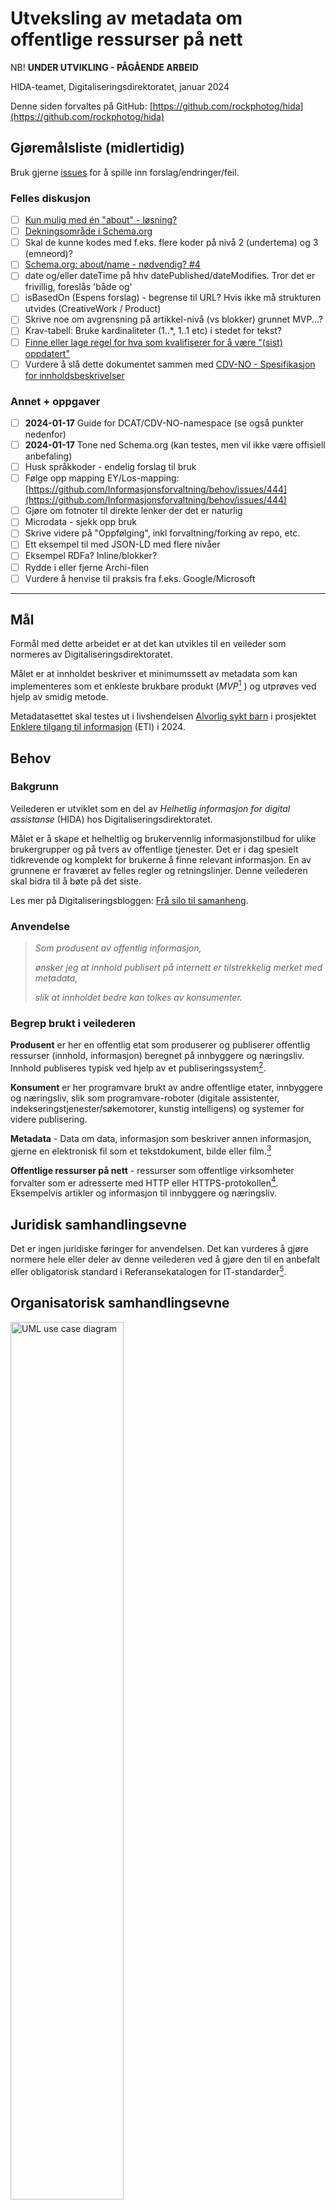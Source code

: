 # Utveksling av metadata om offentlige ressurser på nett

NB! **UNDER UTVIKLING - PÅGÅENDE ARBEID**

HIDA-teamet, Digitaliseringsdirektoratet, januar 2024

Denne siden forvaltes på GitHub: [https://github.com/rockphotog/hida](https://github.com/rockphotog/hida)

## Gjøremålsliste (midlertidig)  

Bruk gjerne [issues](https://github.com/rockphotog/hida/issues) for å spille inn forslag/endringer/feil.  

### Felles diskusjon

- [ ] [Kun mulig med én "about" - løsning?](https://github.com/rockphotog/hida/issues/2)
- [ ] [Dekningsområde i Schema.org](https://github.com/rockphotog/hida/issues/3)
- [ ] Skal de kunne kodes med f.eks. flere koder på nivå 2 (undertema) og 3 (emneord)?
- [ ] [Schema.org: about/name - nødvendig? #4](https://github.com/rockphotog/hida/issues/4)
- [ ] date og/eller dateTime på hhv datePublished/dateModifies. Tror det er frivillig, foreslås 'både og'  
- [ ] isBasedOn (Espens forslag) - begrense til URL? Hvis ikke må strukturen utvides (CreativeWork / Product)
- [ ] Skrive noe om avgrensning på artikkel-nivå (vs blokker) grunnet MVP...?
- [ ] Krav-tabell: Bruke kardinaliteter (1..*, 1..1 etc) i stedet for tekst?
- [ ] [Finne eller lage regel for hva som kvalifiserer for å være "(sist) oppdatert"](https://github.com/rockphotog/hida/issues/1)
- [ ] Vurdere å slå dette dokumentet sammen med [CDV-NO - Spesifikasjon for innholdsbeskrivelser](https://informasjonsforvaltning.github.io/cdvno/) 

### Annet + oppgaver

- [ ] **2024-01-17** Guide for DCAT/CDV-NO-namespace (se også punkter nedenfor)
- [ ] **2024-01-17** Tone ned Schema.org (kan testes, men vil ikke være offisiell anbefaling)
- [ ] Husk språkkoder - endelig forslag til bruk  
- [ ] Følge opp mapping EY/Los-mapping: [https://github.com/Informasjonsforvaltning/behov/issues/444](https://github.com/Informasjonsforvaltning/behov/issues/444)
- [ ] Gjøre om fotnoter til direkte lenker der det er naturlig
- [ ] Microdata - sjekk opp bruk
- [ ] Skrive videre på "Oppfølging", inkl forvaltning/forking av repo, etc.
- [ ] Ett eksempel til med JSON-LD med flere nivåer
- [ ] Eksempel RDFa? Inline/blokker?
- [ ] Rydde i eller fjerne Archi-filen
- [ ] Vurdere å henvise til praksis fra f.eks. Google/Microsoft

---

## Mål

Formål med dette arbeidet er at det kan utvikles til en veileder som normeres av Digitaliseringsdirektoratet.  

Målet er at innholdet beskriver et minimumssett av metadata som kan implementeres som et enkleste brukbare produkt (*MVP*[^1] ) og utprøves ved hjelp av smidig metode.  

Metadatasettet skal testes ut i livshendelsen [Alvorlig sykt barn](https://alvorligsyktbarn.no/) i prosjektet [Enklere tilgang til informasjon](https://alvorligsyktbarn.no/enklere-tilgang-til-informasjon) (ETI) i 2024.  

## Behov

### Bakgrunn

Veilederen er utviklet som en del av *Helhetlig informasjon for digital assistanse* (HIDA) hos Digitaliseringsdirektoratet.

Målet er å skape et helheltlig og brukervennlig informasjonstilbud for ulike brukergrupper og på tvers av offentlige tjenester. Det er i dag spesielt tidkrevende og komplekt for brukerne å finne relevant informasjon. En av grunnene er fraværet av felles regler og retningslinjer. Denne veilederen skal bidra til å bøte på det siste.

Les mer på Digitaliseringsbloggen: [Frå silo til samanheng](https://www.digdir.no/sammenhengende-tjenester/fra-silo-til-samanheng/5240).

### Anvendelse

>*Som produsent av offentlig informasjon,*
>
>*ønsker jeg at innhold publisert på internett er tilstrekkelig merket med metadata,*
>
>*slik at innholdet bedre kan tolkes av konsumenter.*

### Begrep brukt i veilederen

**Produsent** er her en offentlig etat som produserer og publiserer offentlig ressurser (innhold, informasjon) beregnet på innbyggere og næringsliv. Innhold publiseres typisk ved hjelp av et publiseringssystem[^2].

**Konsument** er her programvare brukt av andre offentlige etater, innbyggere og næringsliv, slik som programvare-roboter (digitale assistenter, indekseringstjenester/søkemotorer, kunstig intelligens) og systemer for videre publisering.

**Metadata** - Data om data, informasjon som beskriver annen informasjon, gjerne en elektronisk fil som et tekstdokument, bilde eller film.[^3]

**Offentlige ressurser på nett** - ressurser som offentlige virksomheter forvalter som er adresserte med HTTP eller HTTPS-protokollen[^4]. Eksempelvis artikler og informasjon til innbyggere og næringsliv.

## Juridisk samhandlingsevne

Det er ingen juridiske føringer for anvendelsen. Det kan vurderes å gjøre normere hele eller deler av denne veilederen ved å gjøre den til en anbefalt eller obligatorisk standard i Referansekatalogen for IT-standarder[^5].

## Organisatorisk samhandlingsevne

<img width="60%" src="diagrams/usecase-a.png" alt="UML use case diagram" />

***Figur 1** UML Use Case-diagram for organisatorisk samhandlingsevne*

En *produsent* sørger for å publisere informasjon på internett. Produsenten kan også oppdatere eller trekke tilbake informasjonen. Informasjonen som publiseres må beskrives (metadata).

En *konsument* vil kunne lese informasjonen publisert av produsenten, inkludert metadata. En konsument kan bearbeide informasjonen og dele den videre, ved så å innta rollen som produsent.  

<!-- <img width="90%" src="diagrams/organizational-alt-1.png" /> -->
<!-- Må bruke HTML for størrelse på bilder -->

<img width="60%" src="diagrams/organizational.png" alt="archimate business diagram" />

***Figur 2** Archimate-diagram for organisatorisk samhandlingsevne*

## Semantisk samhandlingsevne

Under følger beskrivelse av felles informasjonsmodell, kodeverk/terminologi og syntaks/format for utveksling av metadata.  

<img width="50%" src="diagrams/semantic-eira.png" alt="UML klassediagram for metadata" />

***Figur 3** Semantisk innhold i henhold til EIRA 6.0.0 (KLADD)*

### Informasjonsmodell

Dette er et subsett baseret på [TODO referanse til HIDA-arbeid våren 2023]. Minimumskrav er hentet fra [CDV-NO - Spesifikasjon for innholdsbeskrivelser](https://informasjonsforvaltning.github.io/cdvno/). Disse to dokumentene er overlappende og kan vurderes slått sammen.  

<img width="50%" src="diagrams/klassediagram.png" alt="UML klassediagram for metadata" />

***Figur 4** UML klassediagram for metadata*

| **Metadata-felt** | **Type** | **Krav** | **Beskrivelse** |
| --- | --- | --- | --- |
| **Utgiver** | enhet | Obligatorisk | Organisasjonen som publiserer teksten på eget nettsted |
| **Produsent** | enhet | Frivillig, flere er mulig | Organisasjonen som forfatter teksten |
| **Beskrivelse** | tekst | Frivillig | Kort beskrivelse av tekstens innhold og kontekst |
| **Hovedspråk** | kodet | Obligatorisk | Språket størstedelen av teksten er på, se *Kodeverk/terminologi* |
| **Identifikator** | tekst | Obligatorisk | Unik identifikator basert på UUID[^6] |
| **Tema** | kodet | Obligatorisk, flere er mulig | Tekstens hovedtema basert på Los, se *Kodeverk/terminologi*. |
| **Tittel** | tekst | Obligatorisk | Artikkelens tittel |
| **Dato opprettet** | dato | Frivillig | Dato for publisering |
| **Dato sist oppdatert** | dato | Frivillig | Dato for oppdatering |
| **Basert på** | URL | Frivillig, flere er mulig | Peker til original(er) hvis dette er et derivat, for eksempel ved automatisk sammenstilling med kunstig intelligens. |

### Kodeverk/terminologi

#### Tema

Los benyttes for kor koding av attributtet *tema*.

Los er et felles vokabular som er temainndelt for å kategorisere og beskrive offentlige tjenester og ressurser[^7]. Los brukes her primært for å kategorisere og beskrive offentlige sluttbrukertjenester og ressurser, samt å optimalisere søk på nettsider.

Det kan oppgis tre koder: [NB, se Gjøremålsliste]

1. Det skal som minimum kodes med **hovedtema** - [temastruktur](https://psi.norge.no/los/struktur.html)
2. Det er sterkt anbefalt å kode med **undertema** - [tema](https://psi.norge.no/los/ontologi/tema.html)
3. Det er anbefalt å kode med ett eller flere **emneord** - [ord](https://psi.norge.no/los/ontologi/ord.html)

Se dokumentasjon for Los på data.norge.no: [Los (norge.no)](https://data.norge.no/docs/los-dokumentasjon)

#### Hovedspråk

- [ ] TODO -\> nb|nn|en etc. som streng, ikke BCP-47[^8].

### Syntaks/format

Det anbefales å uttrykke metadata på ett eller flere format som kan benyttes med CMS. Det finnes ingen dominerende standard. Mye brukte formater er JSON Linked Data (JSON-LD), RDFa og [Micodata]. Felles for disse er at de benytter vokabular beskrevet på Schema.org, et dugnadsdrevet arbeid med mål om å lage og forvalte [skjemaer] for strukturerte data på internett.

Det finnes andre syntaks/format også, som f.eks. [OpenGraph](https://ogp.me). I prinsippet bør man forvalte og vedlikeholde en guide for mapping mot de til enhver mest aktuelle formatene. 

#### Kobling til schema.org

Attributtene er hovedsaklig hentet fra *CreativeWork*[^9].

| **Metadata-felt** | **Schema.org** | **Datatype** |
| --- | --- | --- |
| **Utgiver** | publisher | Organization (legalName, identifier) |
| **Produsent** | author | Organization (legalName, identifier) |
| **Beskrivelse** | description | Text |
| **Hovedspråk** | inLanguage | Text [eller Language] |
| **Identifikator** | identifier | Text |
| **Tema** | about | Thing (name, additionalType) **NB!** |
| **Tittel** | headline | Text |
| **Dato opprettet** | datePublished | Date / DateTime |
| **Dato sist oppdatert** | dateModified | Date / DateTime |
| **Basert på** | isBasedOn | URL |

Eksempel på bruk finnes i Appendiks 1 – Eksempel på JSON-LD.

**NB!** Det er ikke mulig å følge kravene til beskrivelse av tema i feltet "about" alene. Inntil videre foreslås det å kode med **undertema** (nivå 2). Se problembeskrivelse i [issue 2](https://github.com/rockphotog/hida/issues/2)

## Teknisk samhandlingsevne

<!-- <img src="diagrams/technical.png" width="90%" alt="ArchiMate-diagram" /> -->

![ArchiMate-diagram](diagrams/technical.png)

***Figur 5** Teknisk samhandlingsevne beskrevet med ArchiMate*

En *produsent* må ha et publiseringssystem som støtter ett eller flere format. Denne veilederen presiserer støtte for JSON-LD bygd opp med vokabular fra Schema.org på artikkelnivå (web-side) som minimumskrav. Ytterligere formater f.eks. RDFa på artikkel- og blokknivå kan prøves ut.

Innholdet skal publiseres på internett fritt tilgjengelig og uten hinder.

En *konsument* må ha programvare som kan lese og behandle informasjon, inkludert metadata, fra produsentenes publiseringssystem. Det er et minimumskrav å kunne lese og behandle JSON-LD bygd opp med vokabular fra Schema.org.

## Oppfølging

[Anbefaling om videre oppfølging av veilederen for å ferdigstille den hvis det er mangler (les: Los), anbefaling om prosess for utprøving (les: ETI, +), normering/forvaltning (f.eks. publisering via GitHub)]

---

## Appendiks A – Eksempler

### JSON-LD

<img width="90%" src="diagrams/example-json-ld-1.png" alt="diagram" />

***Figur 6** Et lesbart eksempel på metadata som JSON-LD*

```json
<script type="application/ld+json"\>
{
    "@context": "https://schema.org",
    "@type": "CreativeWork",
    "publisher": {
        "@type" : "Organization",
        "legalname" : "Digitaliseringsdirektoratet",
        "identifier" : "991 825 827"
    },
    "author": {
        "@type" : "Organization",
        "legalname" : "Digitaliseringsdirektoratet",
        "identifier" : "991 825 827"
    },
    "description" : "Et eksempel på en beskrivelse av innholdet",
    "inLanguage" : "nb",
    "identifier" : "b84c398f-ebcd-46a7-929f-eaab7728008e",
    "about" : {
        "name" : "Bålbrenning",
        "additionalType" : "https://psi.norge.no/los/ord/balbrenning"
    },
    "headline" : "Regler for bålbrenning ved Økern Portal",
    "datePublished" : "2023-12-07"
}
</script\>
```

### html/meta, RDFa og JSON-LD

Eksempel med kombinasjon meta-tags, JSON-LD og RDFa fra en ordinær SEO-plugin.  

[Eksempel - Tatt fra undertegnedes hjemmeside](examples/seland.org.html)

RDFa er i prinsippet "property"-attributtene som utvider "meta.

```html
<meta property="og:title" content="Regler for bålbrenning ved Økern Portal" />
```
Namespacet *og* betyr [Open Graph](https://ogp.me/).

## Appendix B - Verktøy

### Diagram

- [PlantUML](https://plantuml.com/)
- [PlantText Editor](https://www.planttext.com/) - Online redigeringsverktøy for PlantUML
- [Archi](https://www.archimatetool.com/) - Åpent verktøy for ArchiMate-modellering

### JSON-LD

- [Validator for Schema.org](https://validator.schema.org/) - testing av JSON-LD mot Schema.org-krav

[^1]: Minimum viable product, et så enkelt produkt som mulig, men som faktisk gir verdi for brukerne og nyttig tilbakemelding til videreutvikling

[^2]: Engelsk: Content management system (CMS)

[^3]: [metadata - Felles begrepskatalog](https://www.termportalen.no/FBK/bkg/20b2e2a5-9fe1-11e5-a9f8-e4115b280940)

[^4]: [Peikarar til offentlege ressursar på nett - Digdir](https://www.digdir.no/standarder/peikarar-til-offentlege-ressursar-pa-nett/1492)

[^5]: [Referansekatalogen for IT-standardar - Digdir](https://www.digdir.no/standarder/referansekatalogen-it-standardar/1480)

[^6]: [RFC 4122 - A Universally Unique IDentifier (UUID) URN Namespace (ietf.org)](https://datatracker.ietf.org/doc/html/rfc4122)

[^7]: [Los - felles vokabular for klassifisering av offentlige tjenester og ressurser - Digdir](https://www.digdir.no/informasjonsforvaltning/los-felles-vokabular-klassifisering-av-offentlige-tjenester-og-ressurser/2434)

[^8]: [Information on BCP 47 » RFC Editor (rfc-editor.org)](https://www.rfc-editor.org/info/bcp47)

[^9]: [CreativeWork - Schema.org Type](https://schema.org/CreativeWork)
